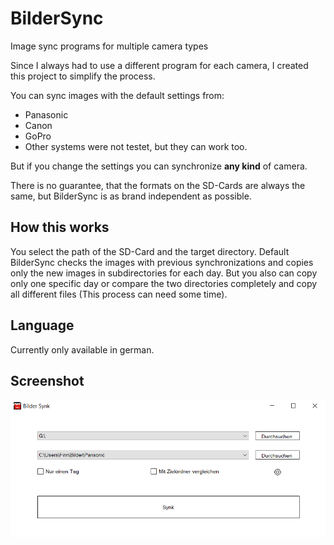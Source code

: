 # BilderSync
Image sync programs for multiple camera types

Since I always had to use a different program for each camera, I created this project to simplify the process.

You can sync images with the default settings from:
- Panasonic
- Canon
- GoPro
- Other systems were not testet, but they can work too.

But if you change the settings you can synchronize **any kind** of camera.

There is no guarantee, that the formats on the SD-Cards are always the same, but BilderSync is as brand independent as possible.

## How this works
You select the path of the SD-Card and the target directory.
Default BilderSync checks the images with previous synchronizations and copies only the new images in subdirectories for each day.
But you also can copy only one specific day or compare the two directories completely and copy all different files (This process can need some time).

## Language
Currently only available in german.

## Screenshot
<img src="screenshot.png" />
